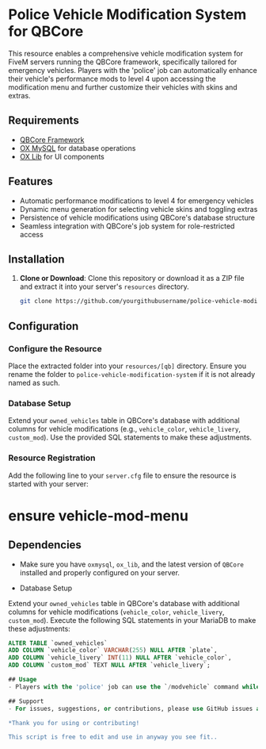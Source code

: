 # Police Vehicle Modification System for QBCore

This resource enables a comprehensive vehicle modification system for FiveM servers running the QBCore framework, specifically tailored for emergency vehicles. Players with the 'police' job can automatically enhance their vehicle's performance mods to level 4 upon accessing the modification menu and further customize their vehicles with skins and extras.

## Requirements

- [QBCore Framework](https://github.com/qbcore-framework)
- [OX MySQL](https://github.com/overextended/oxmysql) for database operations
- [OX Lib](https://github.com/overextended/ox_lib) for UI components

## Features

- Automatic performance modifications to level 4 for emergency vehicles
- Dynamic menu generation for selecting vehicle skins and toggling extras
- Persistence of vehicle modifications using QBCore's database structure
- Seamless integration with QBCore's job system for role-restricted access

## Installation

1. **Clone or Download**: Clone this repository or download it as a ZIP file and extract it into your server's `resources` directory.
   
   ```bash
   git clone https://github.com/yourgithubusername/police-vehicle-modification-system.git

## Configuration

### Configure the Resource
Place the extracted folder into your `resources/[qb]` directory. Ensure you rename the folder to `police-vehicle-modification-system` if it is not already named as such.

### Database Setup
Extend your `owned_vehicles` table in QBCore's database with additional columns for vehicle modifications (e.g., `vehicle_color`, `vehicle_livery`, `custom_mod`). Use the provided SQL statements to make these adjustments.

### Resource Registration
Add the following line to your `server.cfg` file to ensure the resource is started with your server: 

# ensure vehicle-mod-menu

## Dependencies
- Make sure you have `oxmysql`, `ox_lib`, and the latest version of `QBCore` installed and properly configured on your server.

- Database Setup

Extend your `owned_vehicles` table in QBCore's database with additional columns for vehicle modifications (`vehicle_color`, `vehicle_livery`, `custom_mod`). Execute the following SQL statements in your MariaDB to make these adjustments:

```sql
ALTER TABLE `owned_vehicles`
ADD COLUMN `vehicle_color` VARCHAR(255) NULL AFTER `plate`,
ADD COLUMN `vehicle_livery` INT(11) NULL AFTER `vehicle_color`,
ADD COLUMN `custom_mod` TEXT NULL AFTER `vehicle_livery`;

## Usage
- Players with the 'police' job can use the `/modvehicle` command while inside an emergency vehicle to access the modification menu. Performance modifications are applied automatically, and further customizations can be made through the menu.

## Support
- For issues, suggestions, or contributions, please use GitHub issues and pull requests. Community support is available through the QBCore and OX libraries' official Discord channels.

*Thank you for using or contributing!

This script is free to edit and use in anyway you see fit.. 


